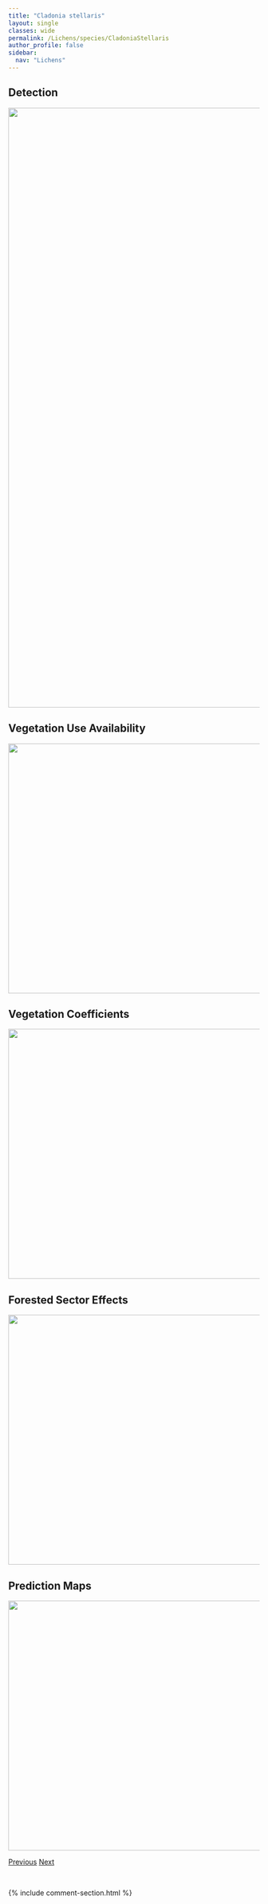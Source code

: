 ```yaml
---
title: "Cladonia stellaris"
layout: single
classes: wide
permalink: /Lichens/species/CladoniaStellaris
author_profile: false
sidebar:
  nav: "Lichens"
---
```


<h2>Detection</h2>

<a href="https://drive.google.com/uc?export=view&id=1F9abWMzGprORI1wvZWQLf4ZZoAkXwUjK">
<img src="https://drive.google.com/uc?export=view&id=1F9abWMzGprORI1wvZWQLf4ZZoAkXwUjK" height = "1200" width = "800">
</a>


<h2>Vegetation Use Availability</h2>

<a href="https://drive.google.com/uc?export=view&id=18F7f1TFW12yH5ASesiFTFrb3Cv7MCWQb">
<img src="https://drive.google.com/uc?export=view&id=18F7f1TFW12yH5ASesiFTFrb3Cv7MCWQb" height = "500" width = "1000">
</a>


<h2>Vegetation Coefficients</h2>

<a href="https://drive.google.com/uc?export=view&id=1jO_ODd6UG5Uve-9mBRttIa4DrjmcySYm">
<img src="https://drive.google.com/uc?export=view&id=1jO_ODd6UG5Uve-9mBRttIa4DrjmcySYm" height = "500" width = "1000">
</a>


<h2>Forested Sector Effects</h2>

<a href="https://drive.google.com/uc?export=view&id=1se8sYvQvT0-OEsSlECknrBUo4-5z37EA">
<img src="https://drive.google.com/uc?export=view&id=1se8sYvQvT0-OEsSlECknrBUo4-5z37EA" height = "500" width = "1000">
</a>


<h2>Prediction Maps</h2>

<a href="https://drive.google.com/uc?export=view&id=1beuiXRS1zQsQKlLX2h-NtRYhTl4Gg7Cf">
<img src="https://drive.google.com/uc?export=view&id=1beuiXRS1zQsQKlLX2h-NtRYhTl4Gg7Cf" height = "500" width = "1000">
</a>


<a href="/DevelopmentWebsite/Lichens/species/CladoniaSquamosaVarSquamosa" class="pagination--pager" title="Cladonia squamosa var. squamosa">Previous</a> <a href="/DevelopmentWebsite/Lichens/species/CladoniaStygia" class="pagination--pager" title="Cladonia stygia">Next</a>

<p>&nbsp;</p>

{% include comment-section.html %}
